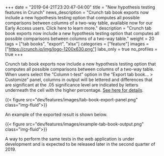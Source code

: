 +++
date = "2019-04-21T23:20:47-04:00"
title = "New hypothesis testing features in Crunch"
news_description = "Crunch tab book exports now include a new hypothesis testing option that computes all possible comparisons between columns of a two-way table, available now for our Early Access users. Click here to learn more."
description = "Crunch tab book exports now include a new hypothesis testing option that computes all possible comparisons between columns of a two-way table."
weight = 20
tags = ["tab books", "export", "xlsx"]
categories = ["feature"]
images = ["https://crunch.io/img/logo-1200x630.png"]
labs_only = true
no_profiles = true
+++

Crunch tab book exports now include a new hypothesis testing option that computes all possible comparisons between columns of a two-way table. When users select the "Column t-test" option in the “Export tab book… > Customize” panel, columns in output will be lettered and differences that are significant at the .05 significance level are indicated by letters underneath the cell with the higher percentage. [See here for details](http://support.crunch.io/articles/c9e4yRRi/Hypothesis-testing-in-Crunch).

{{< figure src="dev/features/images/tab-book-export-panel.png" class="img-fluid">}}

An example of the exported result is shown below.

{{< figure src="dev/features/images/example-tab-book-output.png" class="img-fluid">}}


A way to perform the same tests in the web application is under development and is expected to be released later in the second quarter of 2019.

